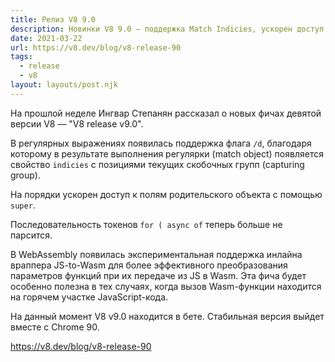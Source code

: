 ```yaml
---
title: Релиз V8 9.0
description: Новинки V8 9.0 — поддержка Match Indicies, ускорен доступ к полям родительского объекта с помощью super и другое
date: 2021-03-22
url: https://v8.dev/blog/v8-release-90
tags:
  - release
  - v8
layout: layouts/post.njk
---
```

На прошлой неделе Ингвар Степанян рассказал о новых фичах девятой версии V8 — "V8 release v9.0".

В регулярных выражениях появилась поддержка флага `/d`, благодаря которому в результате выполнения регулярки (match object) появляется свойство `indicies` с позициями текущих скобочных групп (capturing group).

На порядки ускорен доступ к полям родительского объекта с помощью `super`.

Последовательность токенов `for ( async of` теперь больше не парсится.

В WebAssembly появилась экспериментальная поддержка инлайна враппера JS-to-Wasm для более эффективного преобразования параметров функций при их передаче из JS в Wasm. Эта фича будет особенно полезна в тех случаях, когда вызов Wasm-функции находится на горячем участке JavaScript-кода.

На данный момент V8 v9.0 находится в бете. Стабильная версия выйдет вместе с Chrome 90.

https://v8.dev/blog/v8-release-90
